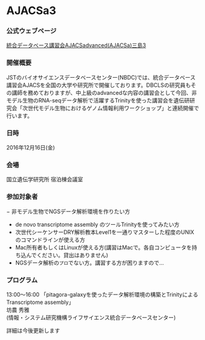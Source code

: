 # AJACSa3

### 公式ウェブページ
[統合データベース講習会AJACSadvanced(AJACSa)三島3](http://dbcls.rois.ac.jp/archives/)

### 開催概要
JSTのバイオサイエンスデータベースセンター(NBDC)では、統合データベース講習会AJACSを全国の大学や研究所で開催しております。DBCLSの研究員もその講師を務めておりますが、中上級のadvancedな内容の講習会として今回、非モデル生物のRNA-seqデータ解析で活躍するTrinityを使った講習会を遺伝研研究会「次世代モデル生物におけるゲノム情報利用ワークショップ」と連続開催で行います。


### 日時
2016年12月16日(金)

### 会場
国立遺伝学研究所 宿泊棟会議室 

### 参加対象者

− 非モデル生物でNGSデータ解析環境を作りたい方
- de novo transcriptome assembly のツールTrinityを使ってみたい方
- 次世代シーケンサーDRY解析教本Level1を一通りマスターした程度のUNIXのコマンドラインが使える方
- Mac所有者もしくはLinuxが使える方(講習はMacで。各自コンピュータを持ち込んでください。貸出はありません)
- NGSデータ解析の``プロ``でない方。講習する方が困りますので…


### プログラム
 
13:00～16:00 「pitagora-galaxyを使ったデータ解析環境の構築とTrinityによる Transcriptome assembly」  
坊農 秀雅  
(情報・システム研究機構ライフサイエンス統合データベースセンター)

詳細は今後更新します
